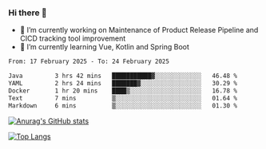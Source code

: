 ### Hi there 👋

- 🔭 I’m currently working on Maintenance of Product Release Pipeline and CICD tracking tool improvement
- 🌱 I’m currently learning Vue, Kotlin and Spring Boot

<!--START_SECTION:waka-->

```txt
From: 17 February 2025 - To: 24 February 2025

Java         3 hrs 42 mins   ███████████▓░░░░░░░░░░░░░   46.48 %
YAML         2 hrs 24 mins   ███████▓░░░░░░░░░░░░░░░░░   30.29 %
Docker       1 hr 20 mins    ████▒░░░░░░░░░░░░░░░░░░░░   16.78 %
Text         7 mins          ▒░░░░░░░░░░░░░░░░░░░░░░░░   01.64 %
Markdown     6 mins          ▒░░░░░░░░░░░░░░░░░░░░░░░░   01.30 %
```

<!--END_SECTION:waka-->

[![Anurag's GitHub stats](https://github-readme-stats.vercel.app/api?username=yunhao981&show_icons=true&theme=solarized-dark)](https://github.com/anuraghazra/github-readme-stats)

[![Top Langs](https://github-readme-stats.vercel.app/api/top-langs/?username=yunhao981&theme=solarized-dark&layout=compact)](https://github.com/anuraghazra/github-readme-stats)

<!--
**yunhao981/yunhao981** is a ✨ _special_ ✨ repository because its `README.md` (this file) appears on your GitHub profile.

Here are some ideas to get you started:

- 🔭 I’m currently working on Maintenance of Release Pipeline and CICD tracking tool improvement
- 🌱 I’m currently learning Vue, Kotlin and Spring Boot
- 👯 I’m looking to collaborate on ...
- 🤔 I’m looking for help with ...
- 💬 Ask me about ...
- 📫 How to reach me: ...
- 😄 Pronouns: ...
- ⚡ Fun fact: ...
-->


